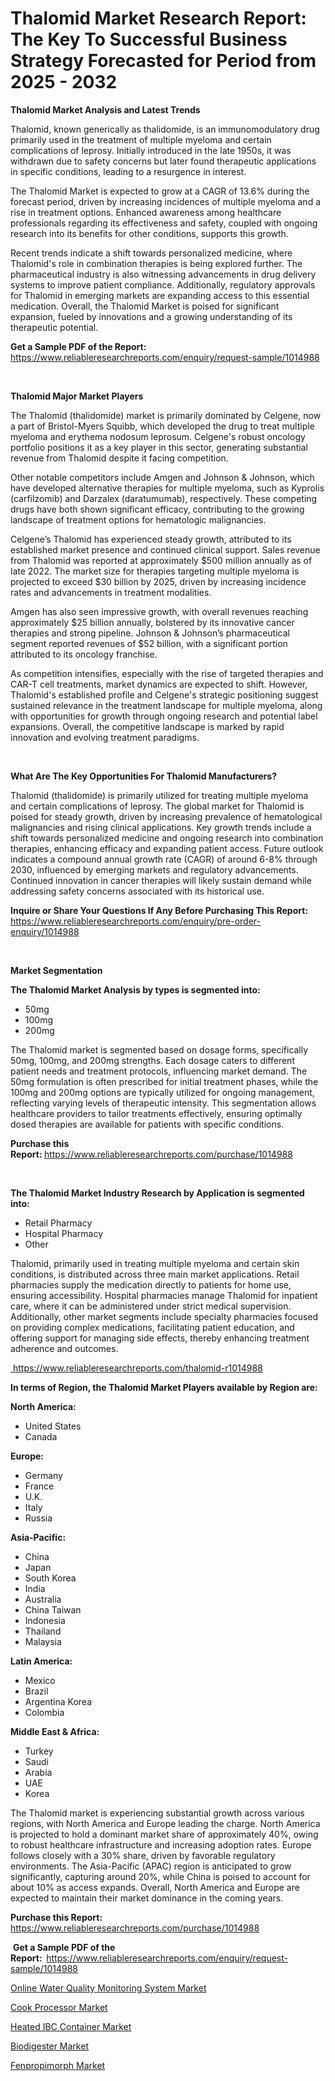 <p><h1>Thalomid Market Research Report: The Key To Successful Business Strategy Forecasted for Period from 2025 - 2032</h1></p><p><strong>Thalomid Market Analysis and Latest Trends</strong></p>
<p><p>Thalomid, known generically as thalidomide, is an immunomodulatory drug primarily used in the treatment of multiple myeloma and certain complications of leprosy. Initially introduced in the late 1950s, it was withdrawn due to safety concerns but later found therapeutic applications in specific conditions, leading to a resurgence in interest.</p><p>The Thalomid Market is expected to grow at a CAGR of 13.6% during the forecast period, driven by increasing incidences of multiple myeloma and a rise in treatment options. Enhanced awareness among healthcare professionals regarding its effectiveness and safety, coupled with ongoing research into its benefits for other conditions, supports this growth.</p><p>Recent trends indicate a shift towards personalized medicine, where Thalomid's role in combination therapies is being explored further. The pharmaceutical industry is also witnessing advancements in drug delivery systems to improve patient compliance. Additionally, regulatory approvals for Thalomid in emerging markets are expanding access to this essential medication. Overall, the Thalomid Market is poised for significant expansion, fueled by innovations and a growing understanding of its therapeutic potential.</p></p>
<p><strong>Get a Sample PDF of the Report:&nbsp;</strong> <a href="https://www.reliableresearchreports.com/enquiry/request-sample/1014988?utm_campaign=7&utm_medium=2&utm_source=Github&utm_content=ia&utm_term=06032025&utm_id=thalomid">https://www.reliableresearchreports.com/enquiry/request-sample/1014988</a></p>
<p>&nbsp;</p>
<p><strong>Thalomid Major Market Players</strong></p>
<p><p>The Thalomid (thalidomide) market is primarily dominated by Celgene, now a part of Bristol-Myers Squibb, which developed the drug to treat multiple myeloma and erythema nodosum leprosum. Celgene's robust oncology portfolio positions it as a key player in this sector, generating substantial revenue from Thalomid despite it facing competition.</p><p>Other notable competitors include Amgen and Johnson & Johnson, which have developed alternative therapies for multiple myeloma, such as Kyprolis (carfilzomib) and Darzalex (daratumumab), respectively. These competing drugs have both shown significant efficacy, contributing to the growing landscape of treatment options for hematologic malignancies.</p><p>Celgene’s Thalomid has experienced steady growth, attributed to its established market presence and continued clinical support. Sales revenue from Thalomid was reported at approximately $500 million annually as of late 2022. The market size for therapies targeting multiple myeloma is projected to exceed $30 billion by 2025, driven by increasing incidence rates and advancements in treatment modalities.</p><p>Amgen has also seen impressive growth, with overall revenues reaching approximately $25 billion annually, bolstered by its innovative cancer therapies and strong pipeline. Johnson & Johnson’s pharmaceutical segment reported revenues of $52 billion, with a significant portion attributed to its oncology franchise.</p><p>As competition intensifies, especially with the rise of targeted therapies and CAR-T cell treatments, market dynamics are expected to shift. However, Thalomid's established profile and Celgene's strategic positioning suggest sustained relevance in the treatment landscape for multiple myeloma, along with opportunities for growth through ongoing research and potential label expansions. Overall, the competitive landscape is marked by rapid innovation and evolving treatment paradigms.</p></p>
<p>&nbsp;</p>
<p><strong>What Are The Key Opportunities For Thalomid Manufacturers?</strong></p>
<p><p>Thalomid (thalidomide) is primarily utilized for treating multiple myeloma and certain complications of leprosy. The global market for Thalomid is poised for steady growth, driven by increasing prevalence of hematological malignancies and rising clinical applications. Key growth trends include a shift towards personalized medicine and ongoing research into combination therapies, enhancing efficacy and expanding patient access. Future outlook indicates a compound annual growth rate (CAGR) of around 6-8% through 2030, influenced by emerging markets and regulatory advancements. Continued innovation in cancer therapies will likely sustain demand while addressing safety concerns associated with its historical use.</p></p>
<p><strong>Inquire or Share Your Questions If Any Before Purchasing This Report:</strong> <a href="https://www.reliableresearchreports.com/enquiry/pre-order-enquiry/1014988?utm_campaign=7&utm_medium=2&utm_source=Github&utm_content=ia&utm_term=06032025&utm_id=thalomid">https://www.reliableresearchreports.com/enquiry/pre-order-enquiry/1014988</a></p>
<p>&nbsp;</p>
<p><strong>Market Segmentation</strong></p>
<p><strong>The Thalomid Market Analysis by types is segmented into:</strong></p>
<p><ul><li>50mg</li><li>100mg</li><li>200mg</li></ul></p>
<p><p>The Thalomid market is segmented based on dosage forms, specifically 50mg, 100mg, and 200mg strengths. Each dosage caters to different patient needs and treatment protocols, influencing market demand. The 50mg formulation is often prescribed for initial treatment phases, while the 100mg and 200mg options are typically utilized for ongoing management, reflecting varying levels of therapeutic intensity. This segmentation allows healthcare providers to tailor treatments effectively, ensuring optimally dosed therapies are available for patients with specific conditions.</p></p>
<p><strong>Purchase this Report:&nbsp;</strong><a href="https://www.reliableresearchreports.com/purchase/1014988?utm_campaign=7&utm_medium=2&utm_source=Github&utm_content=ia&utm_term=06032025&utm_id=thalomid">https://www.reliableresearchreports.com/purchase/1014988</a></p>
<p>&nbsp;</p>
<p><strong>The Thalomid Market Industry Research by Application is segmented into:</strong></p>
<p><ul><li>Retail Pharmacy</li><li>Hospital Pharmacy</li><li>Other</li></ul></p>
<p><p>Thalomid, primarily used in treating multiple myeloma and certain skin conditions, is distributed across three main market applications. Retail pharmacies supply the medication directly to patients for home use, ensuring accessibility. Hospital pharmacies manage Thalomid for inpatient care, where it can be administered under strict medical supervision. Additionally, other market segments include specialty pharmacies focused on providing complex medications, facilitating patient education, and offering support for managing side effects, thereby enhancing treatment adherence and outcomes.</p></p>
<p><a href="https://www.reliableresearchreports.com/thalomid-r1014988?utm_campaign=7&utm_medium=2&utm_source=Github&utm_content=ia&utm_term=06032025&utm_id=thalomid">&nbsp;https://www.reliableresearchreports.com/thalomid-r1014988</a></p>
<p><strong>In terms of Region, the Thalomid Market Players available by Region are:</strong></p>
<p>
    <p> <strong> North America: </strong>
        <ul>
            <li>United States</li>
            <li>Canada</li>
        </ul>
        </p> 
    <p> <strong> Europe: </strong>
        <ul>
            <li>Germany</li>
            <li>France</li>
            <li>U.K.</li>
            <li>Italy</li>
            <li>Russia</li>
        </ul>
        </p> 
    <p> <strong> Asia-Pacific: </strong>
        <ul>
            <li>China</li>
            <li>Japan</li>
            <li>South Korea</li>
            <li>India</li>
            <li>Australia</li>
            <li>China Taiwan</li>
            <li>Indonesia</li>
            <li>Thailand</li>
            <li>Malaysia</li>
        </ul>
        </p> 
    <p> <strong> Latin America: </strong>
        <ul>
            <li>Mexico</li>
            <li>Brazil</li>
            <li>Argentina Korea</li>
            <li>Colombia</li>
        </ul>
        </p> 
    <p> <strong> Middle East & Africa: </strong>
        <ul>
            <li>Turkey</li>
            <li>Saudi</li>
            <li>Arabia</li>
            <li>UAE</li>
            <li>Korea</li>
        </ul>
    </p>
    </p>
<p><p>The Thalomid market is experiencing substantial growth across various regions, with North America and Europe leading the charge. North America is projected to hold a dominant market share of approximately 40%, owing to robust healthcare infrastructure and increasing adoption rates. Europe follows closely with a 30% share, driven by favorable regulatory environments. The Asia-Pacific (APAC) region is anticipated to grow significantly, capturing around 20%, while China is poised to account for about 10% as access expands. Overall, North America and Europe are expected to maintain their market dominance in the coming years.</p></p>
<p><strong>Purchase this Report: </strong><a href="https://www.reliableresearchreports.com/purchase/1014988?utm_campaign=7&utm_medium=2&utm_source=Github&utm_content=ia&utm_term=06032025&utm_id=thalomid">https://www.reliableresearchreports.com/purchase/1014988</a></p>
<p>&nbsp;<strong>Get a Sample PDF of the Report:&nbsp;&nbsp;</strong><a href="https://www.reliableresearchreports.com/enquiry/request-sample/1014988?utm_campaign=7&utm_medium=2&utm_source=Github&utm_content=ia&utm_term=06032025&utm_id=thalomid">https://www.reliableresearchreports.com/enquiry/request-sample/1014988</a></p>
<p><strong></strong></p>
<p><p><a href="https://github.com/vigatoimrene04/Market-Research-Report-List-1/blob/main/online-water-quality-monitoring-system-market.md?utm_campaign=7&utm_medium=2&utm_source=Github&utm_content=ia&utm_term=06032025&utm_id=thalomid">Online Water Quality Monitoring System Market</a></p><p><a href="https://github.com/wyettillesr4/Market-Research-Report-List-1/blob/main/cook-processor-market.md?utm_campaign=7&utm_medium=2&utm_source=Github&utm_content=ia&utm_term=06032025&utm_id=thalomid">Cook Processor Market</a></p><p><a href="https://github.com/supashcriana/Market-Research-Report-List-1/blob/main/heated-ibc-container-market.md?utm_campaign=7&utm_medium=2&utm_source=Github&utm_content=ia&utm_term=06032025&utm_id=thalomid">Heated IBC Container Market</a></p><p><a href="https://github.com/bufkamaiahi7/Market-Research-Report-List-1/blob/main/biodigester-market.md?utm_campaign=7&utm_medium=2&utm_source=Github&utm_content=ia&utm_term=06032025&utm_id=thalomid">Biodigester Market</a></p><p><a href="https://github.com/gasiorgary79/Market-Research-Report-List-1/blob/main/fenpropimorph-market.md?utm_campaign=7&utm_medium=2&utm_source=Github&utm_content=ia&utm_term=06032025&utm_id=thalomid">Fenpropimorph Market</a></p></p>